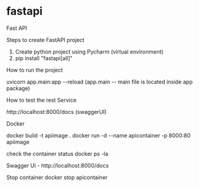# fastapi
Fast API 

Steps to create FastAPI project
1. Create python project using Pycharm (virtual environment)
2. pip install "fastapi[all]"

How to run the project

uvicorn app.main:app --reload    (app.main -- main file is located inside app package)


How to test the rest Service

http://localhost:8000/docs (swaggerUI)


Docker

docker build -t apiimage .
docker run -d --name apicontainer -p 8000:80 apiimage

check the container status
docker ps -la


Swagger UI - http://localhost:8000/docs 

Stop container
docker stop apicontainer